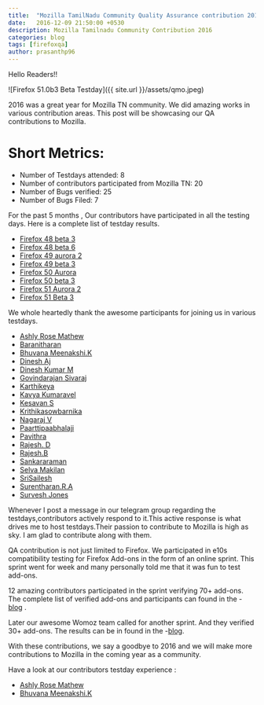 ```yaml
---
title:  "Mozilla TamilNadu Community Quality Assurance contribution 2016"
date:   2016-12-09 21:50:00 +0530
description: Mozilla Tamilnadu Community Contribution 2016
categories: blog
tags: [firefoxqa]
author: prasanthp96
---
```


Hello Readers!!

![Firefox 51.0b3 Beta Testday]({{ site.url }}/assets/qmo.jpeg)

2016 was a great year for Mozilla TN community. We did amazing works in various contribution areas. This post will be showcasing our QA contributions to Mozilla.

Short Metrics:
=============
- Number of Testdays attended: 8
- Number of contributors participated from Mozilla TN: 20
- Number of Bugs verified: 25
- Number of Bugs Filed: 7

For the past 5 months , Our contributors have participated in all the testing days. Here is a complete list of testday results.


- [Firefox 48 beta 3](http://foxprasanth.github.io/events/2016/07/10/MozTN-in-testingdays/)
- [Firefox 48 beta 6](http://foxprasanth.github.io/events/2016/07/10/MozTN-in-testingdays/)
- [Firefox 49 aurora 2](https://mozillatn.github.io/blog/Testing-day-report/)
- [Firefox 49 beta 3](https://mozillatn.github.io/blog/Firefox-49.0b3-Beta-testing-day-report/)
- [Firefox 50 Aurora](https://mozillatn.github.io/blog/Firefox-50.0-Aurora-Testday-results/)
- [Firefox 50 beta 3](https://mozillatn.github.io/blog/Firefox-50.0b3-BetaTestday-Results/)
- [Firefox 51 Aurora 2](https://mozillatn.github.io/blog/Firefox-51.0a2-Aurora-(Developer-Edition)-testing-day-report/)
- [Firefox 51 Beta 3](https://mozillatn.github.io/blog/Firefox-51-beta3-Testday-Results/)

We whole heartedly thank the awesome participants for joining us in various testdays.

- [Ashly Rose Mathew](https://twitter.com/ashlirosemathew)
- [Baranitharan](https://twitter.com/baranicool)
- [Bhuvana Meenakshi.K](https://twitter.com/bhuvanakotees1)
- [Dinesh Aj]()
- [Dinesh Kumar M](https://twitter.com/Dhinesh_Kumar_M)
- [Govindarajan Sivaraj](https://twitter.com/sgovind2112)
- [Karthikeya]()
- [Kavya Kumaravel]()
- [Kesavan S](https://twitter.com/electrok7)
- [Krithikasowbarnika]()
- [Nagaraj V](https://twitter.com/nagarajnaidu921)
- [Paarttipaabhalaji](https://twitter.com/paarilovely)
- [Pavithra ]()
- [Rajesh. D](https://twitter.com/rajeshhacker023)
- [Rajesh.B]()
- [Sankararaman](https://twitter.com/iamsanga7)
- [Selva Makilan](https://twitter.com/selva_makilan)
- [SriSailesh](https://twitter.com/saileshbaskar1)
- [Surentharan.R.A](https://twitter.com/surentharan7)
- [Survesh Jones](https://twitter.com/survijones)

Whenever I post a message in our telegram group regarding the testdays,contributors actively respond to it.This active response is what drives me to host testdays.Their passion to contribute to Mozilla is high as sky. I am glad to contribute along with them. 

QA contribution is not just limited to Firefox. We participated in e10s compatibility testing for Firefox Add-ons in the form of an online sprint. This sprint went for week and many personally told me that it was fun to test add-ons.

12 amazing contributors participated in the sprint verifying 70+ add-ons. The complete list of verified add-ons and participants can found in the -[blog](https://mozillatn.github.io/blog/MozActivate-AMO-e10s-compatibility-sprint-result/) .

Later our awesome Womoz team called for another sprint. And they verified 30+ add-ons. The results can be in found in the -[blog](https://mozillatn.github.io/blog/Results-of-Womoz-Contribution-in-Featured-Add-ons-e10s-Compatibility-Sprint/).

With these contributions, we say a goodbye to 2016 and we will make more contributions to Mozilla in the coming year as a community.

Have a look at our contributors testday experience :

- [Ashly Rose Mathew](http://ashlirosemathew.blogspot.in/2016/07/firefox-48-beta-testing.html)
- [Bhuvana Meenakshi.K](http://bhuvanameenakshifirefox.blogspot.in/2016/06/firefox-48-beta-3-testday.html)
